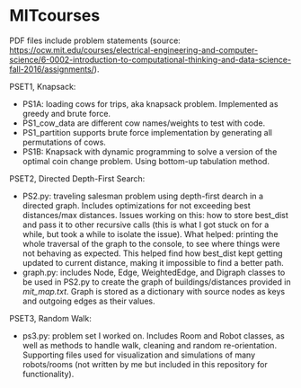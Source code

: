 # MITcourses

PDF files include problem statements (source: https://ocw.mit.edu/courses/electrical-engineering-and-computer-science/6-0002-introduction-to-computational-thinking-and-data-science-fall-2016/assignments/).

PSET1, Knapsack:
  * PS1A: loading cows for trips, aka knapsack problem. Implemented as greedy and brute force.
  * PS1_cow_data are different cow names/weights to test with code.
  * PS1_partition supports brute force implementation by generating all permutations of cows.
  * PS1B: Knapsack with dynamic programming to solve a version of the optimal coin change problem. Using bottom-up tabulation method.

PSET2, Directed Depth-First Search:
  * PS2.py: traveling salesman problem using depth-first dearch in a directed graph. Includes optimizations for not exceeding best distances/max distances. Issues working on this: how to store best_dist and pass it to other recursive calls (this is what I got stuck on for a while, but took a while to isolate the issue). What helped: printing the whole traversal of the graph to the console, to see where things were not behaving as expected. This helped find how best_dist kept getting updated to current distance, making it impossible to find a better path.
  * graph.py: includes Node, Edge, WeightedEdge, and Digraph classes to be used in PS2.py to create the graph of buildings/distances provided in *mit_map.txt*. Graph is stored as  a dictionary with source nodes as keys and outgoing edges as their values.
  
PSET3, Random Walk:
* ps3.py: problem set I worked on. Includes Room and Robot classes, as well as methods to handle walk, cleaning and random re-orientation. Supporting files used for visualization and simulations of many robots/rooms (not written by me but included in this repository for functionality).


